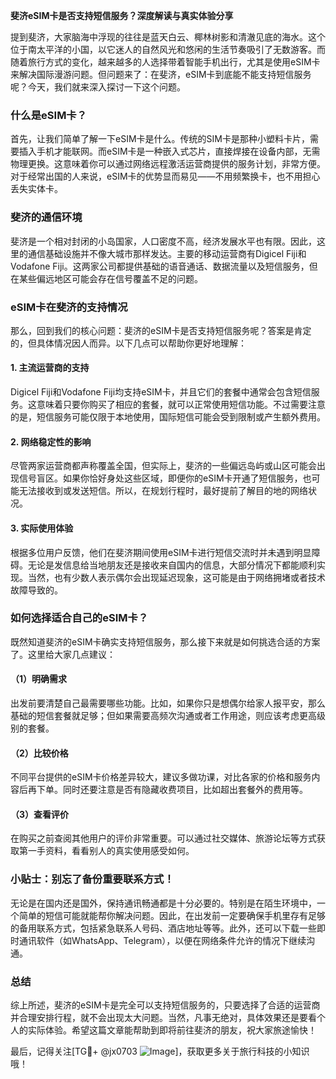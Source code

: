 **斐济eSIM卡是否支持短信服务？深度解读与真实体验分享**

提到斐济，大家脑海中浮现的往往是蓝天白云、椰林树影和清澈见底的海水。这个位于南太平洋的小国，以它迷人的自然风光和悠闲的生活节奏吸引了无数游客。而随着旅行方式的变化，越来越多的人选择带着智能手机出行，尤其是使用eSIM卡来解决国际漫游问题。但问题来了：在斐济，eSIM卡到底能不能支持短信服务呢？今天，我们就来深入探讨一下这个问题。

### 什么是eSIM卡？

首先，让我们简单了解一下eSIM卡是什么。传统的SIM卡是那种小塑料卡片，需要插入手机才能联网。而eSIM卡是一种嵌入式芯片，直接焊接在设备内部，无需物理更换。这意味着你可以通过网络远程激活运营商提供的服务计划，非常方便。对于经常出国的人来说，eSIM卡的优势显而易见——不用频繁换卡，也不用担心丢失实体卡。

### 斐济的通信环境

斐济是一个相对封闭的小岛国家，人口密度不高，经济发展水平也有限。因此，这里的通信基础设施并不像大城市那样发达。主要的移动运营商有Digicel Fiji和Vodafone Fiji。这两家公司都提供基础的语音通话、数据流量以及短信服务，但在某些偏远地区可能会存在信号覆盖不足的问题。

### eSIM卡在斐济的支持情况

那么，回到我们的核心问题：斐济的eSIM卡是否支持短信服务呢？答案是肯定的，但具体情况因人而异。以下几点可以帮助你更好地理解：

#### 1. **主流运营商的支持**
Digicel Fiji和Vodafone Fiji均支持eSIM卡，并且它们的套餐中通常会包含短信服务。这意味着只要你购买了相应的套餐，就可以正常使用短信功能。不过需要注意的是，短信服务可能仅限于本地使用，国际短信可能会受到限制或产生额外费用。

#### 2. **网络稳定性的影响**
尽管两家运营商都声称覆盖全国，但实际上，斐济的一些偏远岛屿或山区可能会出现信号盲区。如果你恰好身处这些区域，即便你的eSIM卡开通了短信服务，也可能无法接收到或发送短信。所以，在规划行程时，最好提前了解目的地的网络状况。

#### 3. **实际使用体验**
根据多位用户反馈，他们在斐济期间使用eSIM卡进行短信交流时并未遇到明显障碍。无论是发信息给当地朋友还是接收来自国内的信息，大部分情况下都能顺利实现。当然，也有少数人表示偶尔会出现延迟现象，这可能是由于网络拥堵或者技术故障导致的。

### 如何选择适合自己的eSIM卡？

既然知道斐济的eSIM卡确实支持短信服务，那么接下来就是如何挑选合适的方案了。这里给大家几点建议：

#### （1）明确需求
出发前要清楚自己最需要哪些功能。比如，如果你只是想偶尔给家人报平安，那么基础的短信套餐就足够；但如果需要高频次沟通或者工作用途，则应该考虑更高级别的套餐。

#### （2）比较价格
不同平台提供的eSIM卡价格差异较大，建议多做功课，对比各家的价格和服务内容后再下单。同时还要注意是否有隐藏收费项目，比如超出套餐外的费用等。

#### （3）查看评价
在购买之前查阅其他用户的评价非常重要。可以通过社交媒体、旅游论坛等方式获取第一手资料，看看别人的真实使用感受如何。

### 小贴士：别忘了备份重要联系方式！

无论是在国内还是国外，保持通讯畅通都是十分必要的。特别是在陌生环境中，一个简单的短信可能就能帮你解决问题。因此，在出发前一定要确保手机里存有足够的备用联系方式，包括紧急联系人号码、酒店地址等等。此外，还可以下载一些即时通讯软件（如WhatsApp、Telegram），以便在网络条件允许的情况下继续沟通。

### 总结

综上所述，斐济的eSIM卡是完全可以支持短信服务的，只要选择了合适的运营商并合理安排行程，就不会出现太大问题。当然，凡事无绝对，具体效果还是要看个人的实际体验。希望这篇文章能帮助到即将前往斐济的朋友，祝大家旅途愉快！

最后，记得关注[TG💪+ @jx0703 ![Image](https://github.com/user-attachments/assets/dbca1d08-cadb-493c-b0ec-ad6f7a83f270)]，获取更多关于旅行科技的小知识哦！